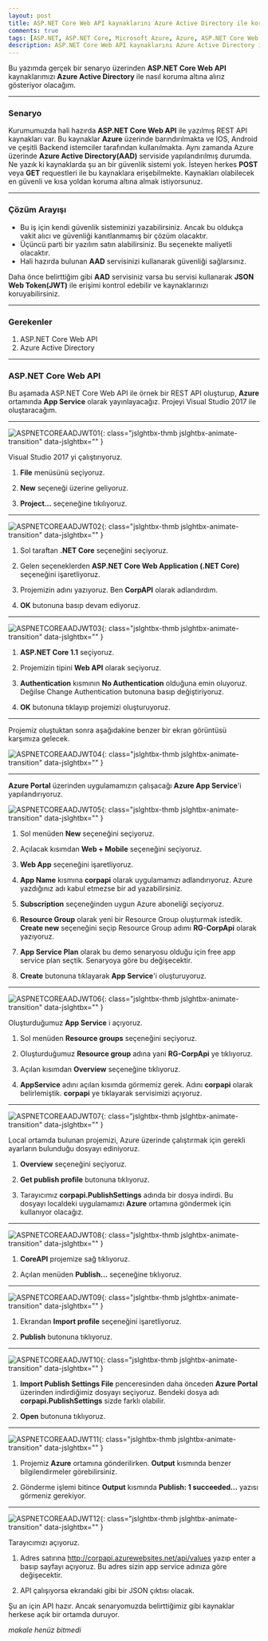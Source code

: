```yaml
---
layout: post
title: ASP.NET Core Web API kaynaklarını Azure Active Directory ile koruma.
comments: true
tags: [ASP.NET, ASP.NET Core, Microsoft Azure, Azure, ASP.NET Core Web API, Azure Active Directory, Azure AD, Active Directory, JSON Web Token]
description: ASP.NET Core Web API kaynaklarını Azure Active Directory ile koruma.
---
```


Bu yazımda gerçek bir senaryo üzerinden **ASP.NET Core Web API** kaynaklarımızı **Azure Active Directory** ile nasıl koruma altına alırız gösteriyor olacağım.

-----

### Senaryo

Kurumumuzda hali hazırda **ASP.NET Core Web API** ile yazılmış REST API kaynakları var. Bu kaynaklar **Azure** üzerinde barındırılmakta ve IOS, Android ve çeşitli Backend istemciler tarafından kullanılmakta. Aynı zamanda Azure üzerinde **Azure Active Directory(AAD)** serviside yapılandırılmış durumda.  Ne yazık ki kaynaklarda şu an bir güvenlik sistemi yok. İsteyen herkes **POST** veya **GET** requestleri ile bu kaynaklara erişebilmekte. Kaynakları olabilecek en güvenli ve kısa yoldan koruma altına almak istiyorsunuz.

-----

### Çözüm Arayışı

- Bu iş için kendi güvenlik sisteminizi yazabilirsiniz. Ancak bu oldukça vakit alıcı ve güvenliği kanıtlanmamış bir çözüm olacaktır. 
- Üçüncü parti bir yazılım satın alabilirsiniz. Bu seçenekte maliyetli olacaktır.
- Hali hazırda bulunan **AAD** servisinizi kullanarak güvenliği sağlarsınız.

Daha önce belirttiğim gibi **AAD** servisiniz varsa bu servisi kullanarak **JSON Web Token(JWT)** ile erişimi kontrol edebilir ve kaynaklarınızı koruyabilirsiniz.

-----

### Gerekenler 

1. ASP.NET Core Web API
2. Azure Active Directory

-----

### ASP.NET Core Web API ###

Bu aşamada ASP.NET Core Web API ile örnek bir REST API oluşturup, **Azure** ortamında **App Service** olarak yayınlayacağız. 
Projeyi Visual Studio 2017 ile oluştaracağım. 

-----

![ASPNETCOREAADJWT01](/assets/images/posts/2017052901/sc01.png){: class="jslghtbx-thmb jslghtbx-animate-transition"  data-jslghtbx="" }

Visual Studio 2017 yi çalıştırıyoruz.

1. **File** menüsünü seçiyoruz.

2. **New** seçeneği üzerine geliyoruz.

3. **Project...** seçeneğine tıkılıyoruz.

-----

![ASPNETCOREAADJWT02](/assets/images/posts/2017052901/sc02.png){: class="jslghtbx-thmb jslghtbx-animate-transition"  data-jslghtbx="" }

1. Sol taraftan **.NET Core** seçeneğini seçiyoruz. 

2. Gelen seçeneklerden **ASP.NET Core Web Application (.NET Core)** seçeneğini işaretliyoruz.

3. Projemizin adını yazıyoruz. Ben **CorpAPI** olarak adlandırdım.

4.  **OK** butonuna basıp devam ediyoruz.

-----

![ASPNETCOREAADJWT03](/assets/images/posts/2017052901/sc03.png){: class="jslghtbx-thmb jslghtbx-animate-transition"  data-jslghtbx="" }

1. **ASP.NET Core 1.1** seçiyoruz.

2. Projemizin tipini **Web API** olarak seçiyoruz.

3. **Authentication** kısmının **No Authentication** olduğuna emin oluyoruz. Değilse Change Authentication butonuna basıp değiştiriyoruz.

4. **OK** butonuna tıklayıp projemizi oluşturuyoruz.

-----

Projemiz oluştuktan sonra aşağıdakine benzer bir ekran görüntüsü karşımıza gelecek.

![ASPNETCOREAADJWT04](/assets/images/posts/2017052901/sc04.png){: class="jslghtbx-thmb jslghtbx-animate-transition"  data-jslghtbx="" }


-----

**Azure Portal** üzerinden uygulamamızın çalışacağı **Azure App Service**'i yapılandırıyoruz.

![ASPNETCOREAADJWT05](/assets/images/posts/2017052901/sc05.png){: class="jslghtbx-thmb jslghtbx-animate-transition"  data-jslghtbx="" }

1. Sol menüden **New** seçeneğini seçiyoruz.

2. Açılacak kısımdan **Web + Mobile** seçeneğini seçiyoruz.

3. **Web App** seçeneğini işaretliyoruz.

4. **App Name** kısmına **corpapi** olarak uygulamamızı adlandırıyoruz. Azure yazdığınız adı kabul etmezse bir ad yazabilirsiniz.

5. **Subscription** seçeneğinden uygun Azure aboneliği seçiyoruz.

6. **Resource Group** olarak yeni bir Resource Group oluşturmak istedik. **Create new** seçeneğini seçip Resource Group adımı **RG-CorpApi** olarak yazıyoruz.

7. **App Service Plan** olarak bu demo senaryosu olduğu için free app service plan seçtik. Senaryoya göre bu değişecektir.

8. **Create** butonuna tıklayarak **App Service**'i oluşturuyoruz.

-----

![ASPNETCOREAADJWT06](/assets/images/posts/2017052901/sc06.png){: class="jslghtbx-thmb jslghtbx-animate-transition"  data-jslghtbx="" }

Oluşturduğumuz **App Service** i açıyoruz.

1.  Sol menüden **Resource groups** seçeneğini seçiyoruz.

2. Oluşturduğumuz **Resource group** adına yani **RG-CorpApi** ye tıklıyoruz.

3. Açılan kısımdan **Overview** seçeneğine tıklıyoruz.

4. **AppService** adını açılan kısımda görmemiz gerek. Adını **corpapi** olarak belirlemiştik. **corpapi** ye tıklayarak servisimizi açıyoruz.

-----

![ASPNETCOREAADJWT07](/assets/images/posts/2017052901/sc07.png){: class="jslghtbx-thmb jslghtbx-animate-transition"  data-jslghtbx="" }

Local ortamda bulunan projemizi, Azure üzerinde çalıştırmak için gerekli ayarların bulunduğu dosyayı ediniyoruz.

1. **Overview** seçeneğini seçiyoruz.

2. **Get publish profile** butonuna tıklıyoruz.

3. Tarayıcımız **corpapi.PublishSettings** adında bir dosya indirdi. Bu dosyayı localdeki uygulamamızı **Azure** ortamına göndermek için kullanıyor olacağız.

-----

![ASPNETCOREAADJWT08](/assets/images/posts/2017052901/sc08.png){: class="jslghtbx-thmb jslghtbx-animate-transition"  data-jslghtbx="" }

1. **CoreAPI** projemize sağ tıklıyoruz.

2. Açılan menüden **Publish...** seçeneğine tıklıyoruz.

-----

![ASPNETCOREAADJWT09](/assets/images/posts/2017052901/sc09.png){: class="jslghtbx-thmb jslghtbx-animate-transition"  data-jslghtbx="" }

1. Ekrandan **Import profile** seçeneğini işaretliyoruz.

2. **Publish** butonuna tıklıyoruz.

-----

![ASPNETCOREAADJWT10](/assets/images/posts/2017052901/sc10.png){: class="jslghtbx-thmb jslghtbx-animate-transition"  data-jslghtbx="" }

1. **Import Publish Settings File** penceresinden daha önceden **Azure Portal** üzerinden indirdiğimiz dosyayı seçiyoruz. Bendeki dosya adı **corpapi.PublishSettings**  sizde  farklı olabilir.

2. **Open** butonuna tıklıyoruz.

-----

![ASPNETCOREAADJWT11](/assets/images/posts/2017052901/sc11.png){: class="jslghtbx-thmb jslghtbx-animate-transition"  data-jslghtbx="" }

1. Projemiz **Azure** ortamına gönderilirken. **Output** kısmında benzer bilgilendirmeler görebilirsiniz.

2. Gönderme işlemi bitince **Output** kısmında **Publish: 1  succeeded...** yazısı görmeniz gerekiyor. 

-----

![ASPNETCOREAADJWT12](/assets/images/posts/2017052901/sc12.png){: class="jslghtbx-thmb jslghtbx-animate-transition"  data-jslghtbx="" }

Tarayıcımızı açıyoruz.

1. Adres satırına http://corpapi.azurewebsites.net/api/values yazıp enter a basıp sayfayı açıyoruz. Bu adres sizin app service adınıza göre değişecektir.

2. API çalışıyorsa ekrandaki gibi bir JSON çıktısı olacak.

Şu an için API hazır. Ancak senaryomuzda belirttiğimiz gibi kaynaklar herkese açık bir ortamda duruyor. 


*makale henüz bitmedi*